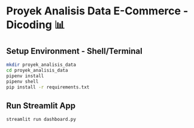 # Proyek Analisis Data E-Commerce - Dicoding 📊
## Setup Environment - Shell/Terminal
```bash
mkdir proyek_analisis_data
cd proyek_analisis_data
pipenv install
pipenv shell
pip install -r requirements.txt
```
## Run Streamlit App
```bash
streamlit run dashboard.py
```

